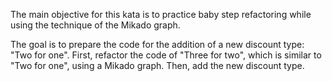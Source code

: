 The main objective for this kata is to practice baby step refactoring while using the technique of the Mikado graph.

The goal is to prepare the code for the addition of a new discount type: "Two for one".
First, refactor the code of "Three for two", which is similar to "Two for one", using a Mikado graph.
Then, add the new discount type.



